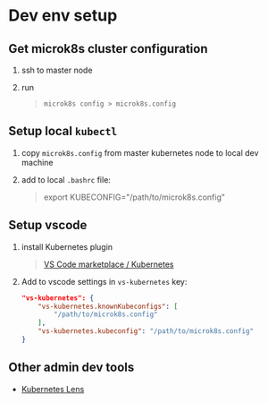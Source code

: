 # Dev env setup

## Get microk8s cluster configuration

1. ssh to master node

2. run

    >`microk8s config > microk8s.config`
    

## Setup local `kubectl`

1. copy `microk8s.config` from master kubernetes node to local dev machine

2. add to local `.bashrc` file:

    > export KUBECONFIG="/path/to/microk8s.config"

## Setup vscode

1. install Kubernetes plugin

    > [VS Code marketplace / Kubernetes](https://marketplace.visualstudio.com/items?itemName=ms-kubernetes-tools.vscode-kubernetes-tools)

2. Add to vscode settings in `vs-kubernetes` key:
    ```json
    "vs-kubernetes": {
        "vs-kubernetes.knownKubeconfigs": [
            "/path/to/microk8s.config"
        ],
        "vs-kubernetes.kubeconfig": "/path/to/microk8s.config"
    }
    ```

## Other admin dev tools

* [Kubernetes Lens](https://k8slens.dev/)